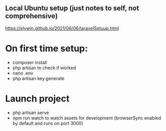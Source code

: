 ## Local Ubuntu setup (just notes to self, not comprehensive)
https://elywin.github.io/2021/06/06/laravelSetuup.html 

# On first time setup: 
- composer install
- php artisan to check if worked
- nano .env
- php artisan key:generate

# Launch project
- php artisan serve
- npm run watch to watch assets for development (browserSync enabled by default and runs on port 3000)